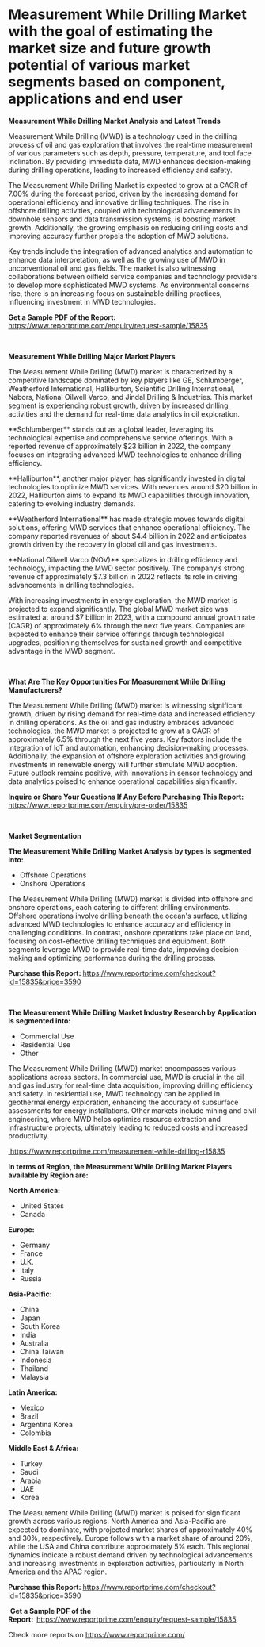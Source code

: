 <p><h1>Measurement While Drilling Market with the goal of estimating the market size and future growth potential of various market segments based on component, applications and end user</h1></p><p><strong>Measurement While Drilling Market Analysis and Latest Trends</strong></p>
<p><p>Measurement While Drilling (MWD) is a technology used in the drilling process of oil and gas exploration that involves the real-time measurement of various parameters such as depth, pressure, temperature, and tool face inclination. By providing immediate data, MWD enhances decision-making during drilling operations, leading to increased efficiency and safety.</p><p>The Measurement While Drilling Market is expected to grow at a CAGR of 7.00% during the forecast period, driven by the increasing demand for operational efficiency and innovative drilling techniques. The rise in offshore drilling activities, coupled with technological advancements in downhole sensors and data transmission systems, is boosting market growth. Additionally, the growing emphasis on reducing drilling costs and improving accuracy further propels the adoption of MWD solutions.</p><p>Key trends include the integration of advanced analytics and automation to enhance data interpretation, as well as the growing use of MWD in unconventional oil and gas fields. The market is also witnessing collaborations between oilfield service companies and technology providers to develop more sophisticated MWD systems. As environmental concerns rise, there is an increasing focus on sustainable drilling practices, influencing investment in MWD technologies.</p></p>
<p><strong>Get a Sample PDF of the Report:&nbsp;</strong> <a href="https://www.reportprime.com/enquiry/request-sample/15835?utm_campaign=2779&utm_medium=2&utm_source=Github&utm_content=ia&utm_term=20032025&utm_id=measurement-while-drilling">https://www.reportprime.com/enquiry/request-sample/15835</a></p>
<p>&nbsp;</p>
<p><strong>Measurement While Drilling Major Market Players</strong></p>
<p><p>The Measurement While Drilling (MWD) market is characterized by a competitive landscape dominated by key players like GE, Schlumberger, Weatherford International, Halliburton, Scientific Drilling International, Nabors, National Oilwell Varco, and Jindal Drilling & Industries. This market segment is experiencing robust growth, driven by increased drilling activities and the demand for real-time data analytics in oil exploration.</p><p>**Schlumberger** stands out as a global leader, leveraging its technological expertise and comprehensive service offerings. With a reported revenue of approximately $23 billion in 2022, the company focuses on integrating advanced MWD technologies to enhance drilling efficiency.</p><p>**Halliburton**, another major player, has significantly invested in digital technologies to optimize MWD services. With revenues around $20 billion in 2022, Halliburton aims to expand its MWD capabilities through innovation, catering to evolving industry demands.</p><p>**Weatherford International** has made strategic moves towards digital solutions, offering MWD services that enhance operational efficiency. The company reported revenues of about $4.4 billion in 2022 and anticipates growth driven by the recovery in global oil and gas investments.</p><p>**National Oilwell Varco (NOV)** specializes in drilling efficiency and technology, impacting the MWD sector positively. The company’s strong revenue of approximately $7.3 billion in 2022 reflects its role in driving advancements in drilling technologies.</p><p>With increasing investments in energy exploration, the MWD market is projected to expand significantly. The global MWD market size was estimated at around $7 billion in 2023, with a compound annual growth rate (CAGR) of approximately 6% through the next five years. Companies are expected to enhance their service offerings through technological upgrades, positioning themselves for sustained growth and competitive advantage in the MWD segment.</p></p>
<p>&nbsp;</p>
<p><strong>What Are The Key Opportunities For Measurement While Drilling Manufacturers?</strong></p>
<p><p>The Measurement While Drilling (MWD) market is witnessing significant growth, driven by rising demand for real-time data and increased efficiency in drilling operations. As the oil and gas industry embraces advanced technologies, the MWD market is projected to grow at a CAGR of approximately 6.5% through the next five years. Key factors include the integration of IoT and automation, enhancing decision-making processes. Additionally, the expansion of offshore exploration activities and growing investments in renewable energy will further stimulate MWD adoption. Future outlook remains positive, with innovations in sensor technology and data analytics poised to enhance operational capabilities significantly.</p></p>
<p><strong>Inquire or Share Your Questions If Any Before Purchasing This Report:</strong> <a href="https://www.reportprime.com/enquiry/pre-order/15835?utm_campaign=2779&utm_medium=2&utm_source=Github&utm_content=ia&utm_term=20032025&utm_id=measurement-while-drilling">https://www.reportprime.com/enquiry/pre-order/15835</a></p>
<p>&nbsp;</p>
<p><strong>Market Segmentation</strong></p>
<p><strong>The Measurement While Drilling Market Analysis by types is segmented into:</strong></p>
<p><ul><li>Offshore Operations</li><li>Onshore Operations</li></ul></p>
<p><p>The Measurement While Drilling (MWD) market is divided into offshore and onshore operations, each catering to different drilling environments. Offshore operations involve drilling beneath the ocean's surface, utilizing advanced MWD technologies to enhance accuracy and efficiency in challenging conditions. In contrast, onshore operations take place on land, focusing on cost-effective drilling techniques and equipment. Both segments leverage MWD to provide real-time data, improving decision-making and optimizing performance during the drilling process.</p></p>
<p><strong>Purchase this Report:&nbsp;</strong><a href="https://www.reportprime.com/checkout?id=15835&price=3590&utm_campaign=2779&utm_medium=2&utm_source=Github&utm_content=ia&utm_term=20032025&utm_id=measurement-while-drilling">https://www.reportprime.com/checkout?id=15835&price=3590</a></p>
<p>&nbsp;</p>
<p><strong>The Measurement While Drilling Market Industry Research by Application is segmented into:</strong></p>
<p><ul><li>Commercial Use</li><li>Residential Use</li><li>Other</li></ul></p>
<p><p>The Measurement While Drilling (MWD) market encompasses various applications across sectors. In commercial use, MWD is crucial in the oil and gas industry for real-time data acquisition, improving drilling efficiency and safety. In residential use, MWD technology can be applied in geothermal energy exploration, enhancing the accuracy of subsurface assessments for energy installations. Other markets include mining and civil engineering, where MWD helps optimize resource extraction and infrastructure projects, ultimately leading to reduced costs and increased productivity.</p></p>
<p><a href="https://www.reportprime.com/measurement-while-drilling-r15835?utm_campaign=2779&utm_medium=2&utm_source=Github&utm_content=ia&utm_term=20032025&utm_id=measurement-while-drilling">&nbsp;https://www.reportprime.com/measurement-while-drilling-r15835</a></p>
<p><strong>In terms of Region, the Measurement While Drilling Market Players available by Region are:</strong></p>
<p>
    <p> <strong> North America: </strong>
        <ul>
            <li>United States</li>
            <li>Canada</li>
        </ul>
        </p> 
    <p> <strong> Europe: </strong>
        <ul>
            <li>Germany</li>
            <li>France</li>
            <li>U.K.</li>
            <li>Italy</li>
            <li>Russia</li>
        </ul>
        </p> 
    <p> <strong> Asia-Pacific: </strong>
        <ul>
            <li>China</li>
            <li>Japan</li>
            <li>South Korea</li>
            <li>India</li>
            <li>Australia</li>
            <li>China Taiwan</li>
            <li>Indonesia</li>
            <li>Thailand</li>
            <li>Malaysia</li>
        </ul>
        </p> 
    <p> <strong> Latin America: </strong>
        <ul>
            <li>Mexico</li>
            <li>Brazil</li>
            <li>Argentina Korea</li>
            <li>Colombia</li>
        </ul>
        </p> 
    <p> <strong> Middle East & Africa: </strong>
        <ul>
            <li>Turkey</li>
            <li>Saudi</li>
            <li>Arabia</li>
            <li>UAE</li>
            <li>Korea</li>
        </ul>
    </p>
    </p>
<p><p>The Measurement While Drilling (MWD) market is poised for significant growth across various regions. North America and Asia-Pacific are expected to dominate, with projected market shares of approximately 40% and 30%, respectively. Europe follows with a market share of around 20%, while the USA and China contribute approximately 5% each. This regional dynamics indicate a robust demand driven by technological advancements and increasing investments in exploration activities, particularly in North America and the APAC region.</p></p>
<p><strong>Purchase this Report: </strong><a href="https://www.reportprime.com/checkout?id=15835&price=3590&utm_campaign=2779&utm_medium=2&utm_source=Github&utm_content=ia&utm_term=20032025&utm_id=measurement-while-drilling">https://www.reportprime.com/checkout?id=15835&price=3590</a></p>
<p>&nbsp;<strong>Get a Sample PDF of the Report:&nbsp;&nbsp;</strong><a href="https://www.reportprime.com/enquiry/request-sample/15835?utm_campaign=2779&utm_medium=2&utm_source=Github&utm_content=ia&utm_term=20032025&utm_id=measurement-while-drilling">https://www.reportprime.com/enquiry/request-sample/15835</a></p>
<p><strong></strong></p>
<p>Check more reports on <a href="https://www.reportprime.com/?utm_campaign=2779&utm_medium=2&utm_source=Github&utm_content=ia&utm_term=20032025&utm_id=measurement-while-drilling">https://www.reportprime.com/</a></p>